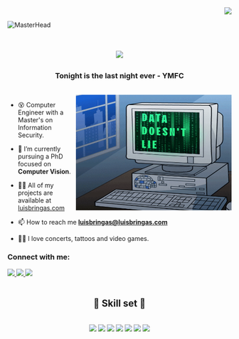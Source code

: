 <img align="right" src="https://visitor-badge.laobi.icu/badge?page_id=LuisEstebanAcevedoBringas.LuisEstebanAcevedoBringas" />
<br>

![MasterHead](./images/backbroung.png)

<h1 align="center">
    <img src="https://readme-typing-svg.herokuapp.com/?font=Righteous&size=35&color=00F706&center=true&vCenter=true&width=500&height=70&duration=5000&lines=Hello+There!+👋;+I'm+Luis+Bringas!+🖖;" />
</h1>
<h3 align="center">Tonight is the last night ever - YMFC</h3>
<br>
<img align="right" alt="Coding" height="260" width="350" src="./images/data.gif">

- 😵  Computer Engineer with a Master's on Information Security.

- 🌱  I’m currently pursuing a PhD focused on **Computer Vision**.

- 👨‍💻  All of my projects are available at [luisbringas.com](https://luisbringas.com/)

- 📫  How to reach me **luisbringas@luisbringas.com**

- 🤟🏿  I love concerts, tattoos and video games.

<h3 align="left">Connect with me:</h3>
<div align="left"> 
  <a href="mailto:luisbringas@luisbringas.com">
    <img src="https://img.shields.io/badge/Mail-333333?style=for-the-badge&logo=gmail&logoColor=red" />
  </a>
  <a href="https://www.linkedin.com/in/luis-esteban-acevedo-bringas/" target="_blank">
    <img src="https://img.shields.io/badge/LinkedIn-0077B5?style=for-the-badge&logo=linkedin&logoColor=white" target="_blank" />
  </a>
    <a href="https://www.instagram.com/bringas.el.pelon/" target="_blank">
    <img src="https://img.shields.io/badge/Instagram-DD2A7B?style=for-the-badge&logo=instagram&logoColor=white" target="_blank" />
  </a>
</div>

<br>

<h2 align="center">🧠 Skill set 🧠</h2>
<br/>
<div align="center">
    <img src="https://skillicons.dev/icons?i=py,javascript,typescript,c,cpp,cs,php,java,matlab" />
    <img src="https://skillicons.dev/icons?i=react,angular,vue,html,css,sass,tailwind,astro,bootstrap" />
    <img src="https://skillicons.dev/icons?i=nodejs,express,django,flask,firebase,mongodb,mysql,qt,docker" />
    <img src="https://skillicons.dev/icons?i=bash,github,git,gitlab,linux,windows,npm,postman,vscode" />
    <img src="https://skillicons.dev/icons?i=opencv,pytorch,tensorflow,sklearn,cmake" />
    <img src="https://skillicons.dev/icons?i=xd,ps,pr,ae,figma" />
    <img src="https://skillicons.dev/icons?i=latex,md" />
</div>

<br><br>

<!-- <h2 align="center">⚡ Stats ⚡</h2>
<p align="center"> <img align="center" src="https://github-readme-streak-stats.herokuapp.com/?user=luisestebanacevedobringas&" alt="luisestebanacevedobringas"/> </p>

<p align="center"> <img align="center" src="https://github-readme-stats.vercel.app/api?username=luisestebanacevedobringas&show_icons=true&locale=en" alt="luisestebanacevedobringas"/> </p>

<p align="center"> <img align="left" src="https://github-readme-stats.vercel.app/api/top-langs?username=luisestebanacevedobringas&show_icons=true&locale=en&layout=compact" alt="luisestebanacevedobringas"/> </p> -->
